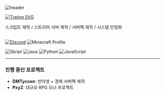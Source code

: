 ![header](https://capsule-render.vercel.app/api?type=venom&height=300&color=gradient&text=JiYoungBell&textBg=false&animation=fadeIn&fontColor=000000)

[![Typing SVG](https://readme-typing-svg.demolab.com?font=Chiron+Sung+HK&pause=800&color=000000&background=FFFFFF00&width=435&lines=%EB%A7%88%EC%9D%B8%ED%81%AC%EB%9E%98%ED%94%84%ED%8A%B8+%EC%8A%A4%ED%81%AC%EB%A6%BD%ED%8A%B8+%26+%ED%94%8C%EB%9F%AC%EA%B7%B8%EC%9D%B8+%EA%B0%9C%EB%B0%9C%EC%9E%90)](https://git.io/typing-svg)

스크립트 제작 / 스트리머 서버 제작 / 서버팩 제작 / 시스템 안정화
</br></br>


[![Discord](https://img.shields.io/badge/Discord-jiyoungbell-5865F2?style=for-the-badge&logo=discord&logoColor=white)](https://discord.gg/8geKJDjP)
 ![Minecraft Profile](https://img.shields.io/badge/Minecraft-rosie__0211__-4A9A4A?style=for-the-badge&logo=minecraft&logoColor=white)


![Skript](https://img.shields.io/badge/Skript_(.sk)-56A3CD?style=for-the-badge&logo=files&logoColor=white) ![Java](https://img.shields.io/badge/Java-007396?style=for-the-badge&logo=openjdk&logoColor=white) ![Python](https://img.shields.io/badge/Python-3776AB?style=for-the-badge&logo=python&logoColor=white) ![JavaScript](https://img.shields.io/badge/JavaScript-F7DF1E?style=for-the-badge&logo=javascript&logoColor=black)


---

### 진행 중인 프로젝트

-   **DMTycoon**: 반야생 + 경제 서버팩 제작
-   **PxyZ**: 대규모 RPG 오너 프로젝트
